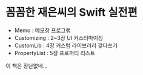 # 꼼꼼한 재은씨의 Swift 실전편

* Memo : 메모장 프로그램
* Customizing : 2~3장 UI 커스터마이징
* CustomLib : 4장 커스텀 라이브러리 갖다쓰기
* PropertyList : 5장 프로퍼티 리스트


 이 책은 장난없네...
